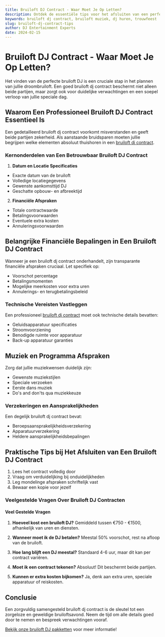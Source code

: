 ```yaml
---
title: Bruiloft DJ Contract - Waar Moet Je Op Letten?
description: Ontdek de essentiële tips voor het afsluiten van een perfect bruiloft dj contract. Voorkom verrassingen en zorg voor een onvergetelijk feest!
keywords: bruiloft dj contract, bruiloft muziek, dj huren, trouwfeest
slug: bruiloft-dj-contract-tips
author: DJ Entertainment Experts
date: 2024-02-15
---
```


# Bruiloft DJ Contract - Waar Moet Je Op Letten?

Het vinden van de perfecte bruiloft DJ is een cruciale stap in het plannen van jullie droombruiloft. Een goed bruiloft dj contract beschermt niet alleen beide partijen, maar zorgt ook voor duidelijke verwachtingen en een soepel verloop van jullie speciale dag.

## Waarom Een Professioneel Bruiloft DJ Contract Essentieel Is

Een gedetailleerd bruiloft dj contract voorkomt misverstanden en geeft beide partijen zekerheid. Als aanstaande bruidsparen moeten jullie begrijpen welke elementen absoluut thuishoren in een [bruiloft dj contract](https://www.example.com/bruiloft-dj).

### Kernonderdelen van Een Betrouwbaar Bruiloft DJ Contract

1. **Datum en Locatie Specificaties**
- Exacte datum van de bruiloft
- Volledige locatiegegevens
- Gewenste aankomsttijd DJ
- Geschatte opbouw- en afbreektijd

2. **Financiële Afspraken**
- Totale contractwaarde
- Betalingsvoorwaarden
- Eventuele extra kosten
- Annuleringsvoorwaarden

## Belangrijke Financiële Bepalingen in Een Bruiloft DJ Contract

Wanneer je een bruiloft dj contract onderhandelt, zijn transparante financiële afspraken cruciaal. Let specifiek op:

- Voorschot percentage
- Betalingsmomenten
- Mogelijke meerkosten voor extra uren
- Annulerings- en terugbetalingsbeleid

### Technische Vereisten Vastleggen

Een professioneel [bruiloft dj contract](https://www.example.com/dj-eindhoven) moet ook technische details bevatten:

- Geluidsapparatuur specificaties
- Stroomvoorziening
- Benodigde ruimte voor apparatuur
- Back-up apparatuur garanties

## Muziek en Programma Afspraken

Zorg dat jullie muziekwensen duidelijk zijn:

- Gewenste muziekstijlen
- Speciale verzoeken
- Eerste dans muziek
- Do's and don'ts qua muziekkeuze

### Verzekeringen en Aansprakelijkheden

Een degelijk bruiloft dj contract bevat:

- Beroepsaansprakelijkheidsverzekering
- Apparatuurverzekering
- Heldere aansprakelijkheidsbepalingen

## Praktische Tips bij Het Afsluiten van Een Bruiloft DJ Contract

1. Lees het contract volledig door
2. Vraag om verduidelijking bij onduidelijkheden
3. Leg mondelinge afspraken schriftelijk vast
4. Bewaar een kopie voor jezelf

### Veelgestelde Vragen Over Bruiloft DJ Contracten

#### Veel Gestelde Vragen

1. **Hoeveel kost een bruiloft DJ?**
Gemiddeld tussen €750 - €1500, afhankelijk van uren en diensten.

2. **Wanneer moet ik de DJ betalen?**
Meestal 50% voorschot, rest na afloop van de bruiloft.

3. **Hoe lang blijft een DJ meestal?**
Standaard 4-6 uur, maar dit kan per contract variëren.

4. **Moet ik een contract tekenen?**
Absoluut! Dit beschermt beide partijen.

5. **Kunnen er extra kosten bijkomen?**
Ja, denk aan extra uren, speciale apparatuur of reiskosten.

## Conclusie

Een zorgvuldig samengesteld bruiloft dj contract is de sleutel tot een zorgeloze en geweldige bruiloftsavond. Neem de tijd om alle details goed door te nemen en bespreek verwachtingen vooraf.

[Bekijk onze bruiloft DJ pakketten](https://www.example.com/pakketten) voor meer informatie!

